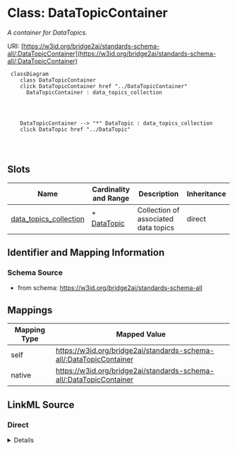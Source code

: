 

# Class: DataTopicContainer


_A container for DataTopics._





URI: [https://w3id.org/bridge2ai/standards-schema-all/:DataTopicContainer](https://w3id.org/bridge2ai/standards-schema-all/:DataTopicContainer)






```mermaid
 classDiagram
    class DataTopicContainer
    click DataTopicContainer href "../DataTopicContainer"
      DataTopicContainer : data_topics_collection
        
          
    
    
    DataTopicContainer --> "*" DataTopic : data_topics_collection
    click DataTopic href "../DataTopic"

        
      
```




<!-- no inheritance hierarchy -->


## Slots

| Name | Cardinality and Range | Description | Inheritance |
| ---  | --- | --- | --- |
| [data_topics_collection](data_topics_collection.md) | * <br/> [DataTopic](DataTopic.md) | Collection of associated data topics | direct |









## Identifier and Mapping Information







### Schema Source


* from schema: https://w3id.org/bridge2ai/standards-schema-all




## Mappings

| Mapping Type | Mapped Value |
| ---  | ---  |
| self | https://w3id.org/bridge2ai/standards-schema-all/:DataTopicContainer |
| native | https://w3id.org/bridge2ai/standards-schema-all/:DataTopicContainer |







## LinkML Source

<!-- TODO: investigate https://stackoverflow.com/questions/37606292/how-to-create-tabbed-code-blocks-in-mkdocs-or-sphinx -->

### Direct

<details>
```yaml
name: DataTopicContainer
description: A container for DataTopics.
from_schema: https://w3id.org/bridge2ai/standards-schema-all
slots:
- data_topics_collection

```
</details>

### Induced

<details>
```yaml
name: DataTopicContainer
description: A container for DataTopics.
from_schema: https://w3id.org/bridge2ai/standards-schema-all
attributes:
  data_topics_collection:
    name: data_topics_collection
    description: Collection of associated data topics.
    from_schema: https://w3id.org/bridge2ai/standards-schema-all
    rank: 1000
    alias: data_topics_collection
    owner: DataTopicContainer
    domain_of:
    - DataTopicContainer
    range: DataTopic
    multivalued: true
    inlined: true
    inlined_as_list: true

```
</details>